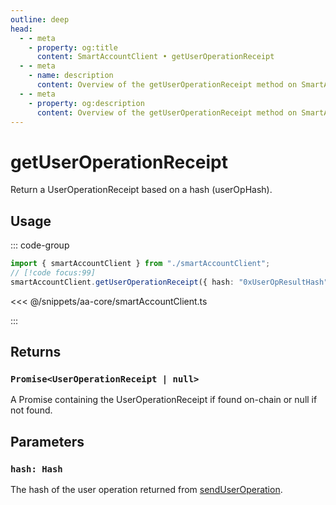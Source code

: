 ```yaml
---
outline: deep
head:
  - - meta
    - property: og:title
      content: SmartAccountClient • getUserOperationReceipt
  - - meta
    - name: description
      content: Overview of the getUserOperationReceipt method on SmartAccountClient
  - - meta
    - property: og:description
      content: Overview of the getUserOperationReceipt method on SmartAccountClient
---
```


# getUserOperationReceipt

Return a UserOperationReceipt based on a hash (userOpHash).

## Usage

::: code-group

```ts [example.ts]
import { smartAccountClient } from "./smartAccountClient";
// [!code focus:99]
smartAccountClient.getUserOperationReceipt({ hash: "0xUserOpResultHash" });
```

<<< @/snippets/aa-core/smartAccountClient.ts

:::

## Returns

### `Promise<UserOperationReceipt | null>`

A Promise containing the UserOperationReceipt if found on-chain or null if not found.

## Parameters

### `hash: Hash`

The hash of the user operation returned from [sendUserOperation](./sendUserOperation).
